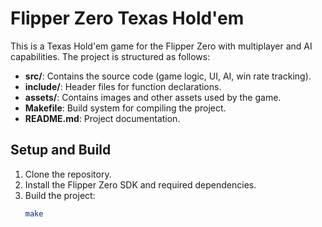 # Flipper Zero Texas Hold'em

This is a Texas Hold'em game for the Flipper Zero with multiplayer and AI capabilities. The project is structured as follows:

- **src/**: Contains the source code (game logic, UI, AI, win rate tracking).
- **include/**: Header files for function declarations.
- **assets/**: Contains images and other assets used by the game.
- **Makefile**: Build system for compiling the project.
- **README.md**: Project documentation.

## Setup and Build

1. Clone the repository.
2. Install the Flipper Zero SDK and required dependencies.
3. Build the project:
   ```bash
   make
